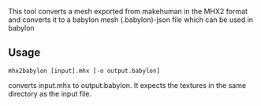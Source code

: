 This tool converts a mesh exported from makehuman in the MHX2 format and 
converts it to a babylon mesh (.babylon)-json file which can be used in babylon

## Usage

```
mhx2babylon [input].mhx [-o output.babylon]
```

converts input.mhx to output.babylon. It expects the textures in the same directory as the input file.

